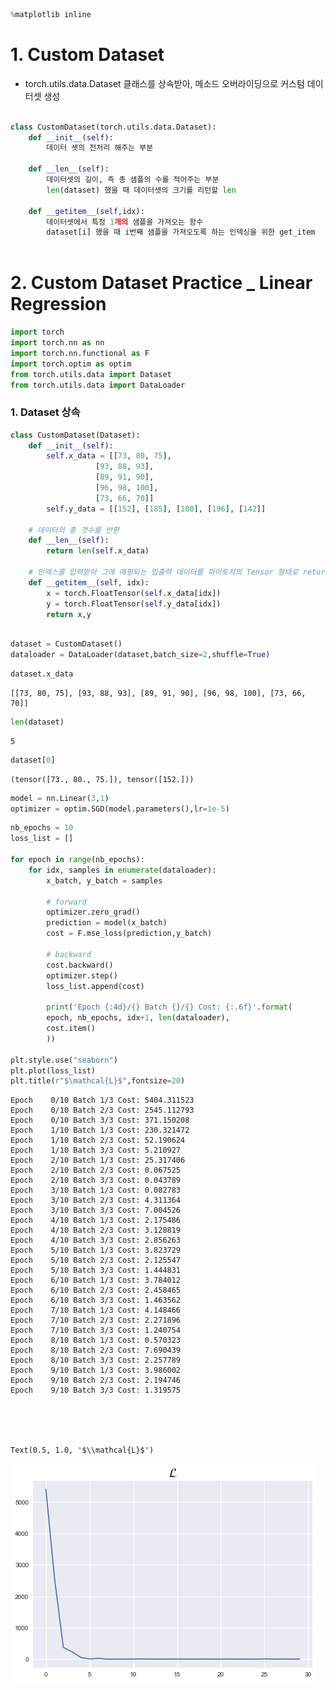 ```python
%matplotlib inline
```

# 1. Custom Dataset

- torch.utils.data.Dataset 클래스를 상속받아, 메소드 오버라이딩으로 커스텀 데이터셋 생성

```python

class CustomDataset(torch.utils.data.Dataset):
    def __init__(self):
        데이터 셋의 전처리 해주는 부분
        
    def __len__(self):
        데이터셋의 길이, 즉 총 샘플의 수를 적어주는 부분
        len(dataset) 했을 때 데이터셋의 크기를 리턴할 len
        
    def __getitem__(self,idx):
        데이터셋에서 특정 1개의 샘플을 가져오는 함수
        dataset[i] 했을 때 i번째 샘플을 가져오도록 하는 인덱싱을 위한 get_item
    
```

# 2. Custom Dataset Practice _ Linear Regression


```python
import torch
import torch.nn as nn
import torch.nn.functional as F
import torch.optim as optim
from torch.utils.data import Dataset
from torch.utils.data import DataLoader
```

### 1. Dataset 상속


```python
class CustomDataset(Dataset):
    def __init__(self):
        self.x_data = [[73, 80, 75],
                   [93, 88, 93],
                   [89, 91, 90],
                   [96, 98, 100],
                   [73, 66, 70]]
        self.y_data = [[152], [185], [180], [196], [142]]
    
    # 데이터의 총 갯수를 반환
    def __len__(self):
        return len(self.x_data)
    
    # 인덱스를 입력받아 그에 매핑되는 입출력 데이터를 파이토치의 Tensor 형태로 return
    def __getitem__(self, idx):
        x = torch.FloatTensor(self.x_data[idx])
        y = torch.FloatTensor(self.y_data[idx])
        return x,y
  
```


```python
dataset = CustomDataset()
dataloader = DataLoader(dataset,batch_size=2,shuffle=True)
```


```python
dataset.x_data
```




    [[73, 80, 75], [93, 88, 93], [89, 91, 90], [96, 98, 100], [73, 66, 70]]




```python
len(dataset)
```




    5




```python
dataset[0]
```




    (tensor([73., 80., 75.]), tensor([152.]))




```python
model = nn.Linear(3,1)
optimizer = optim.SGD(model.parameters(),lr=1e-5)
```


```python
nb_epochs = 10
loss_list = []

for epoch in range(nb_epochs):
    for idx, samples in enumerate(dataloader):
        x_batch, y_batch = samples
        
        # forward
        optimizer.zero_grad()
        prediction = model(x_batch)
        cost = F.mse_loss(prediction,y_batch)
        
        # backward
        cost.backward()
        optimizer.step()
        loss_list.append(cost)
        
        print('Epoch {:4d}/{} Batch {}/{} Cost: {:.6f}'.format(
        epoch, nb_epochs, idx+1, len(dataloader),
        cost.item()
        ))
        
plt.style.use("seaborn")
plt.plot(loss_list)
plt.title(r"$\mathcal{L}$",fontsize=20)        
```

    Epoch    0/10 Batch 1/3 Cost: 5404.311523
    Epoch    0/10 Batch 2/3 Cost: 2545.112793
    Epoch    0/10 Batch 3/3 Cost: 371.150208
    Epoch    1/10 Batch 1/3 Cost: 230.321472
    Epoch    1/10 Batch 2/3 Cost: 52.190624
    Epoch    1/10 Batch 3/3 Cost: 5.210927
    Epoch    2/10 Batch 1/3 Cost: 25.317406
    Epoch    2/10 Batch 2/3 Cost: 0.067525
    Epoch    2/10 Batch 3/3 Cost: 0.043789
    Epoch    3/10 Batch 1/3 Cost: 0.082783
    Epoch    3/10 Batch 2/3 Cost: 4.311364
    Epoch    3/10 Batch 3/3 Cost: 7.004526
    Epoch    4/10 Batch 1/3 Cost: 2.175486
    Epoch    4/10 Batch 2/3 Cost: 3.128819
    Epoch    4/10 Batch 3/3 Cost: 2.856263
    Epoch    5/10 Batch 1/3 Cost: 3.823729
    Epoch    5/10 Batch 2/3 Cost: 2.125547
    Epoch    5/10 Batch 3/3 Cost: 1.444831
    Epoch    6/10 Batch 1/3 Cost: 3.784012
    Epoch    6/10 Batch 2/3 Cost: 2.458465
    Epoch    6/10 Batch 3/3 Cost: 1.463562
    Epoch    7/10 Batch 1/3 Cost: 4.148466
    Epoch    7/10 Batch 2/3 Cost: 2.271896
    Epoch    7/10 Batch 3/3 Cost: 1.240754
    Epoch    8/10 Batch 1/3 Cost: 0.570323
    Epoch    8/10 Batch 2/3 Cost: 7.690439
    Epoch    8/10 Batch 3/3 Cost: 2.257789
    Epoch    9/10 Batch 1/3 Cost: 3.986002
    Epoch    9/10 Batch 2/3 Cost: 2.194746
    Epoch    9/10 Batch 3/3 Cost: 1.319575





    Text(0.5, 1.0, '$\\mathcal{L}$')




![png](output_11_2.png)

